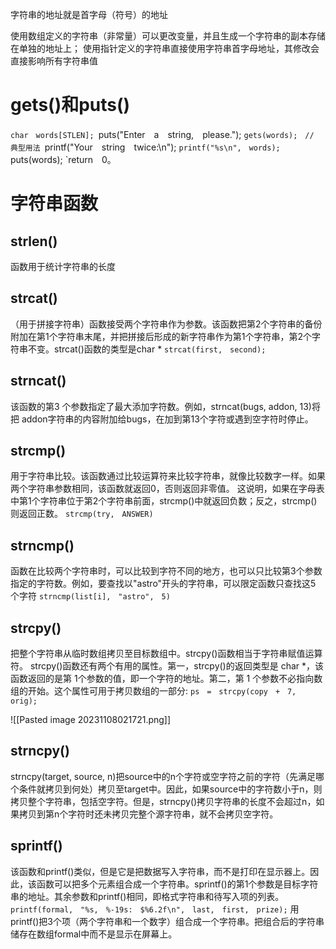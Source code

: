 字符串的地址就是首字母（符号）的地址

使用数组定义的字符串（非常量）可以更改变量，并且生成一个字符串的副本存储在单独的地址上；
使用指针定义的字符串直接使用字符串首字母地址，其修改会直接影响所有字符串值

# gets()和puts()
`char　words[STLEN];
`puts("Enter　a　string,　please.");
`gets(words);　// 典型用法
`printf("Your　string　twice:\n");
`printf("%s\n",　words);
`puts(words);
`return　0。


# 字符串函数

## strlen()
函数用于统计字符串的长度
## strcat()
（用于拼接字符串）函数接受两个字符串作为参数。该函数把第2个字符串的备份附加在第1个字符串末尾，并把拼接后形成的新字符串作为第1个字符串，第2个字符串不变。strcat()函数的类型是char *
`strcat(first,　second);`
## strncat()
该函数的第3 个参数指定了最大添加字符数。例如，strncat(bugs, addon, 13)将把 addon字符串的内容附加给bugs，在加到第13个字符或遇到空字符时停止。

## strcmp()
用于字符串比较。该函数通过比较运算符来比较字符串，就像比较数字一样。如果两个字符串参数相同，该函数就返回0，否则返回非零值。
这说明，如果在字母表中第1个字符串位于第2个字符串前面，strcmp()中就返回负数；反之，strcmp()则返回正数。
`strcmp(try,　ANSWER)`

## strncmp()
函数在比较两个字符串时，可以比较到字符不同的地方，也可以只比较第3个参数指定的字符数。例如，要查找以"astro"开头的字符串，可以限定函数只查找这5 个字符
`strncmp(list[i],　"astro",　5)`

## strcpy()
把整个字符串从临时数组拷贝至目标数组中。strcpy()函数相当于字符串赋值运算符。
strcpy()函数还有两个有用的属性。第一，strcpy()的返回类型是 char \*，该函数返回的是第 1个参数的值，即一个字符的地址。第二，第 1 个参数不必指向数组的开始。这个属性可用于拷贝数组的一部分:
`ps　=　strcpy(copy　+　7,　orig);`

![[Pasted image 20231108021721.png]]

## strncpy()
strncpy(target, source, n)把source中的n个字符或空字符之前的字符（先满足哪个条件就拷贝到何处）拷贝至target中。因此，如果source中的字符数小于n，则拷贝整个字符串，包括空字符。但是，strncpy()拷贝字符串的长度不会超过n，如果拷贝到第n个字符时还未拷贝完整个源字符串，就不会拷贝空字符。

## sprintf()
该函数和printf()类似，但是它是把数据写入字符串，而不是打印在显示器上。因此，该函数可以把多个元素组合成一个字符串。sprintf()的第1个参数是目标字符串的地址。其余参数和printf()相同，即格式字符串和待写入项的列表。
`printf(formal,　"%s,　%-19s:　$%6.2f\n",　last,　first,　prize);`
用printf()把3个项（两个字符串和一个数字）组合成一个字符串。把组合后的字符串储存在数组formal中而不是显示在屏幕上。

